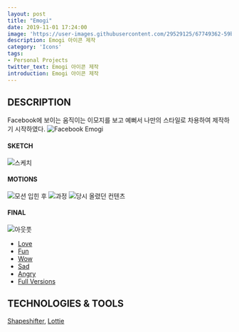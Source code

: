 ```yaml
---
layout: post
title: "Emogi"
date: 2019-11-01 17:24:00
image: 'https://user-images.githubusercontent.com/29529125/67749362-59b7a700-fa70-11e9-9ca3-556860b40a2d.gif'
description: Emogi 아이콘 제작
category: 'Icons'
tags:
- Personal Projects
twitter_text: Emogi 아이콘 제작
introduction: Emogi 아이콘 제작
---
```



## DESCRIPTION

Facebook에 보이는 움직이는 이모지를 보고 예뻐서 나만의 스타일로 차용하여 제작하기 시작하였다.
![Facebook Emogi](https://user-images.githubusercontent.com/29529125/67752723-d3eb2a00-fa76-11e9-8c94-bf500485531a.jpg)

#### SKETCH
![스케치](https://user-images.githubusercontent.com/29529125/67752728-db123800-fa76-11e9-8d4f-31d7ec7feb1c.png)

#### MOTIONS
![모션 입힌 후](https://user-images.githubusercontent.com/29529125/67749411-78b63900-fa70-11e9-80db-95a34baa5756.gif)
![과정](https://user-images.githubusercontent.com/29529125/67750187-13634780-fa72-11e9-9146-ea10959f2936.png)
![당시 올렸던 컨텐츠](https://user-images.githubusercontent.com/29529125/67750054-c1babd00-fa71-11e9-8806-7c7d92ad2411.gif)


#### FINAL
![아웃풋](https://user-images.githubusercontent.com/29529125/67749362-59b7a700-fa70-11e9-9ca3-556860b40a2d.gif)

+ [Love](https://lottiefiles.com/10844-love-emogi)
+ [Fun](https://lottiefiles.com/10889-fun-emogi)
+ [Wow](https://lottiefiles.com/10888-wow-emogi)
+ [Sad](https://lottiefiles.com/10843-sad-emogi)
+ [Angry](https://lottiefiles.com/11006-angry-emogi)
+ [Full Versions](https://iconscout.com/lottie-animation-pack/emogi)

## TECHNOLOGIES & TOOLS
[Shapeshifter](https://github.com/alexjlockwood/ShapeShifter),
[Lottie](https://lottiefiles.com/)
